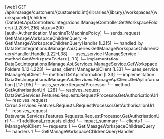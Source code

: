 [web] GET /api/imanage/customers/{customerId:int}/libraries/{library}/workspaces/{workspaceId}/children  (DataGet.Api.Controllers.Integrations.IManageController.GetWorkspaceFolders)  [L208–L216] status=200 [auth=Authentication.MachineToMachinePolicy]
  └─ sends_request GetIManageWorkspaceChildrenQuery -> GetIManageWorkspaceChildrenQueryHandler [L215]
    └─ handled_by DataGet.Integrations.iManage.Api.Queries.GetIManageWorkspaceChildrenQueryHandler.Handle [L22–L38]
      └─ uses_service IManageService
        └─ method GetWorkspaceFolders [L33]
          └─ implementation DataGet.Integrations.iManage.Api.Services.IManageService.GetWorkspaceFolders [L12-L223]
            └─ uses_client IManageApiClient [L33]
            └─ uses_service IManageApiClient
              └─ method GetApiInformation [L33]
                └─ implementation DataGet.Integrations.iManage.Api.Services.IManageApiClient.GetApiInformation [L17-L95]
            └─ uses_service RequestProcessor
              └─ method GetAuthorisationUrl [L28]
                └─ resolves_request DataGet.Services.Features.Requests.RequestProcessor.GetAuthorisationUrl
                └─ resolves_request Cirrus.Services.Features.Requests.RequestProcessor.GetAuthorisationUrl
                └─ resolves_request Dataverse.Services.Features.Requests.RequestProcessor.GetAuthorisationUrl
                └─ +1 additional_requests elided
  └─ impact_summary
    └─ clients 1
      └─ IManageApiClient
    └─ requests 1
      └─ GetIManageWorkspaceChildrenQuery
    └─ handlers 1
      └─ GetIManageWorkspaceChildrenQueryHandler

